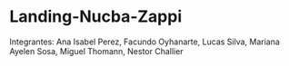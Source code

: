 # Landing-Nucba-Zappi
Integrantes:
Ana Isabel Perez, Facundo Oyhanarte, Lucas Silva, Mariana Ayelen Sosa, Miguel Thomann, Nestor Challier
